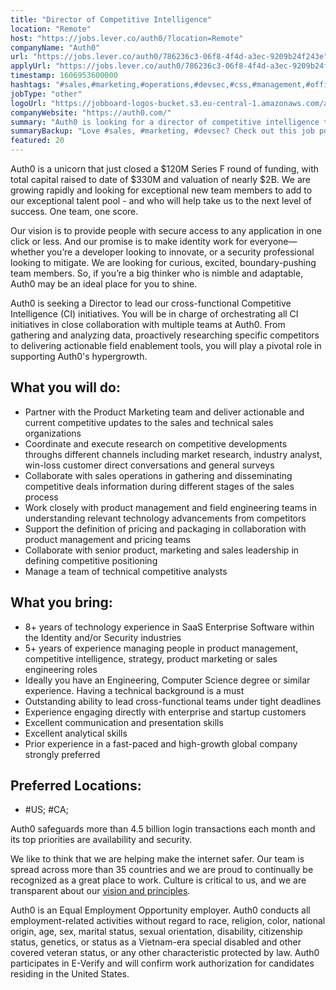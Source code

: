 ```yaml
---
title: "Director of Competitive Intelligence"
location: "Remote"
host: "https://jobs.lever.co/auth0/?location=Remote"
companyName: "Auth0"
url: "https://jobs.lever.co/auth0/786236c3-06f8-4f4d-a3ec-9209b24f243e"
applyUrl: "https://jobs.lever.co/auth0/786236c3-06f8-4f4d-a3ec-9209b24f243e/apply"
timestamp: 1606953600000
hashtags: "#sales,#marketing,#operations,#devsec,#css,#management,#office,#analysis"
jobType: "other"
logoUrl: "https://jobboard-logos-bucket.s3.eu-central-1.amazonaws.com/auth0"
companyWebsite: "https://auth0.com/"
summary: "Auth0 is looking for a director of competitive intelligence that has 8+ years of technology experience in SaaS Enterprise Software within the Identity and/or Security industries."
summaryBackup: "Love #sales, #marketing, #devsec? Check out this job post!"
featured: 20
---
```


Auth0 is a unicorn that just closed a $120M Series F round of funding, with total capital raised to date of $330M and valuation of nearly $2B. We are growing rapidly and looking for exceptional new team members to add to our exceptional talent pool - and who will help take us to the next level of success. One team, one score. 

Our vision is to provide people with secure access to any application in one click or less. And our promise is to make identity work for everyone—whether you’re a developer looking to innovate, or a security professional looking to mitigate. We are looking for curious, excited, boundary-pushing team members. So, if you’re a big thinker who is nimble and adaptable, Auth0 may be an ideal place for you to shine.

Auth0 is seeking a Director to lead our cross-functional Competitive Intelligence (CI) initiatives. You will be in charge of orchestrating all CI initiatives in close collaboration with multiple teams at Auth0. From gathering and analyzing data, proactively researching specific competitors to delivering actionable field enablement tools, you will play a pivotal role in supporting Auth0's hypergrowth.

## What you will do:

*   Partner with the Product Marketing team and deliver actionable and current competitive updates to the sales and technical sales organizations
*   Coordinate and execute research on competitive developments throughs different channels including market research, industry analyst, win-loss customer direct conversations and general surveys
*   Collaborate with sales operations in gathering and disseminating competitive deals information during different stages of the sales process
*   Work closely with product management and field engineering teams in understanding relevant technology advancements from competitors
*   Support the definition of pricing and packaging in collaboration with product management and pricing teams
*   Collaborate with senior product, marketing and sales leadership in defining competitive positioning
*   Manage a team of technical competitive analysts

## What you bring:

*   8+ years of technology experience in SaaS Enterprise Software within the Identity and/or Security industries
*   5+ years of experience managing people in product management, competitive intelligence, strategy, product marketing or sales engineering roles
*   Ideally you have an Engineering, Computer Science degree or similar experience. Having a technical background is a must
*   Outstanding ability to lead cross-functional teams under tight deadlines
*   Experience engaging directly with enterprise and startup customers
*   Excellent communication and presentation skills
*   Excellent analytical skills
*   Prior experience in a fast-paced and high-growth global company strongly preferred

## Preferred Locations:

*   #US; #CA;

Auth0 safeguards more than 4.5 billion login transactions each month and its top priorities are availability and security.

We like to think that we are helping make the internet safer. Our team is spread across more than 35 countries and we are proud to continually be recognized as a great place to work. Culture is critical to us, and we are transparent about our [vision and principles](https://auth0.com/blog/the-developer-first-identity-platform-auth0-story-and-future). 

Auth0 is an Equal Employment Opportunity employer. Auth0 conducts all employment-related activities without regard to race, religion, color, national origin, age, sex, marital status, sexual orientation, disability, citizenship status, genetics, or status as a Vietnam-era special disabled and other covered veteran status, or any other characteristic protected by law. Auth0 participates in E-Verify and will confirm work authorization for candidates residing in the United States.
